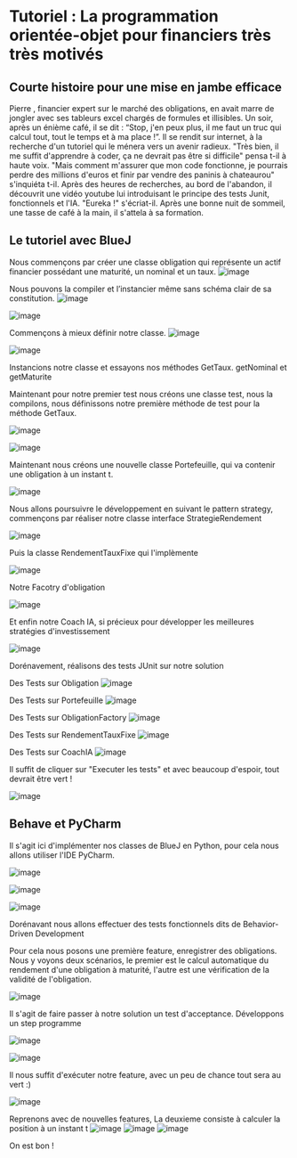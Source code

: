 # Tutoriel : La programmation orientée-objet pour financiers très très motivés

## Courte histoire pour une mise en jambe efficace

Pierre , financier expert sur le marché des obligations, en avait marre de jongler avec ses tableurs excel chargés de formules et illisibles. Un soir, après un énième café, il se dit : “Stop, j'en peux plus, il me faut un truc qui calcul tout, tout le temps et à ma place !”. Il se rendit sur internet, à la recherche d'un tutoriel qui le ménera vers un avenir radieux. "Très bien, il me suffit d'apprendre à coder, ça ne devrait pas être si difficile" pensa t-il à haute voix.
"Mais comment m'assurer que mon code fonctionne, je pourrais perdre des millions d'euros et finir par vendre des paninis à chateaurou" s'inquiéta t-il.
Après des heures de recherches, au bord de l'abandon, il découvrit une vidéo youtube lui introduisant le principe des tests Junit, fonctionnels et l'IA.
"Eureka !" s'écriat-il.
Après une bonne nuit de sommeil, une tasse de café à la main, il s'attela à sa formation.

## Le tutoriel avec BlueJ
Nous commençons par créer une classe obligation qui représente un actif financier possédant une maturité, un nominal et un taux.
![image](https://github.com/user-attachments/assets/f0ca2f5f-8ae9-4fdc-b42f-d3b8d1cc355d)

Nous pouvons la compiler et l’instancier même sans schéma clair de sa constitution.
![image](https://github.com/user-attachments/assets/05f16ef3-72d2-410a-a4b2-e5898da8e958)


![image](https://github.com/user-attachments/assets/5cc0d42b-a0a7-4351-9b45-1ddfb06a9b7e)

Commençons à mieux définir notre classe.
![image](https://github.com/user-attachments/assets/83026085-bd9c-4f56-98c7-bef28e3930c1)



![image](https://github.com/user-attachments/assets/43be6376-f8b7-40a3-9524-7ba26a5a8cd1)


 



 
Instancions notre classe et essayons nos méthodes GetTaux. getNominal et getMaturite




Maintenant pour notre premier test nous créons une classe test, nous la compilons, nous définissons notre première méthode de test pour la méthode GetTaux.

![image](https://github.com/user-attachments/assets/0bc4235b-a376-4237-94cb-a6823fb2be0f)

![image](https://github.com/user-attachments/assets/3d1cc12e-2745-4654-ab37-7181751f6820)



Maintenant nous créons une nouvelle classe Portefeuille, qui va contenir une obligation à un instant t.

![image](https://github.com/user-attachments/assets/cd014480-bc50-4d98-8471-48a651bd0115)


Nous allons poursuivre le développement en suivant le pattern strategy, commençons par réaliser notre classe interface StrategieRendement

![image](https://github.com/user-attachments/assets/e5214024-4720-45b0-8e18-a0af0dd76f67)

Puis la classe RendementTauxFixe qui l'implèmente

![image](https://github.com/user-attachments/assets/9c73fec4-05e5-4b91-9c7a-27aa35eab482)

Notre Facotry d'obligation 

![image](https://github.com/user-attachments/assets/c4a4b2e5-3491-4fa4-9721-295a3dd5f4e3)

Et enfin notre Coach IA, si précieux pour développer les meilleures stratégies d'investissement

![image](https://github.com/user-attachments/assets/3f5f0b50-158c-496a-a92d-fd0e02105733)

Dorénavement, réalisons des tests JUnit sur notre solution

Des Tests sur Obligation
![image](https://github.com/user-attachments/assets/e3eb84e9-eb80-4635-83ad-52bb64cab5c2)

Des Tests sur Portefeuille
![image](https://github.com/user-attachments/assets/ebbef7b8-2487-4038-a3ef-78b17512bf6c)

Des Tests sur ObligationFactory
![image](https://github.com/user-attachments/assets/b1e3fb77-ff05-47cf-b314-19b236cee2b0)

Des Tests sur RendementTauxFixe
![image](https://github.com/user-attachments/assets/95e58456-2c58-4c6e-aea6-ff2533d7e14d)


Des Tests sur CoachIA
![image](https://github.com/user-attachments/assets/de1098d1-45c6-4e4b-ba0e-0482a531a709)

Il suffit de cliquer sur "Executer les tests" et avec beaucoup d'espoir, tout devrait être vert !

![image](https://github.com/user-attachments/assets/e6f04081-610c-4f07-bb02-af92cb3ede16)



## Behave et PyCharm
Il s'agit ici d'implémenter nos classes de BlueJ en Python, pour cela nous allons utiliser l'IDE PyCharm.

![image](https://github.com/user-attachments/assets/c1700851-e9d9-4ac2-b11f-c31feea5e379)

![image](https://github.com/user-attachments/assets/36800640-42f5-4f56-816f-5477142d98b7)

![image](https://github.com/user-attachments/assets/f5ba7150-f1c5-4f3d-9f9b-7073e98bed57)


Dorénavant nous allons effectuer des tests fonctionnels dits de Behavior-Driven Development 

Pour cela nous posons une première feature, enregistrer des obligations.
Nous y voyons deux scénarios, le premier est le calcul automatique du rendement d'une obligation à maturité, l'autre est une vérification de la validité de l'obligation.

![image](https://github.com/user-attachments/assets/a463c908-9c27-4aa1-80b6-ada81185dee8)



Il s'agit de faire passer à notre solution un test d'acceptance. Développons un step programme 

![image](https://github.com/user-attachments/assets/37f2e2a5-326c-45f3-ae31-22795bf4f8ba)

![image](https://github.com/user-attachments/assets/5aeff03e-5ee8-4e42-a8a5-799efdd47551)


Il nous suffit d'exécuter notre feature, avec un peu de chance tout sera au vert :)

![image](https://github.com/user-attachments/assets/bd22145c-0c97-48b6-bd11-b1a17e298d26)

Reprenons avec de nouvelles features,
La deuxieme consiste à calculer la position à un instant t
![image](https://github.com/user-attachments/assets/c21a59f2-0adb-4657-a045-a490505f06e1)
![image](https://github.com/user-attachments/assets/41b01f65-6983-4b79-9f77-b42c79d34e2d)
![image](https://github.com/user-attachments/assets/a1e661a0-8020-403a-8a4c-e5721dcd2851)


On est bon !

